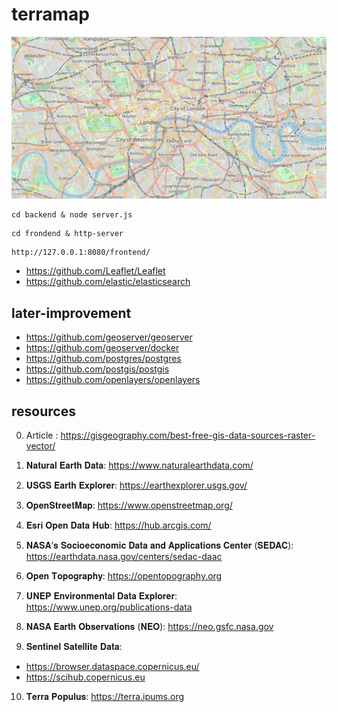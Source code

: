 # terramap

![plot](./images/image.png)



```SHELL
cd backend & node server.js
```
```SHELL
cd frondend & http-server
```
```SHELL
http://127.0.0.1:8080/frontend/
```

- https://github.com/Leaflet/Leaflet
- https://github.com/elastic/elasticsearch


## later-improvement
- https://github.com/geoserver/geoserver
- https://github.com/geoserver/docker
- https://github.com/postgres/postgres
- https://github.com/postgis/postgis
- https://github.com/openlayers/openlayers





## resources

0. Article :  https://gisgeography.com/best-free-gis-data-sources-raster-vector/

1. 𝐍𝐚𝐭𝐮𝐫𝐚𝐥 𝐄𝐚𝐫𝐭𝐡 𝐃𝐚𝐭𝐚: https://www.naturalearthdata.com/

2. 𝐔𝐒𝐆𝐒 𝐄𝐚𝐫𝐭𝐡 𝐄𝐱𝐩𝐥𝐨𝐫𝐞𝐫: https://earthexplorer.usgs.gov/

3. 𝐎𝐩𝐞𝐧𝐒𝐭𝐫𝐞𝐞𝐭𝐌𝐚𝐩: https://www.openstreetmap.org/

4. 𝐄𝐬𝐫𝐢 𝐎𝐩𝐞𝐧 𝐃𝐚𝐭𝐚 𝐇𝐮𝐛: https://hub.arcgis.com/

5. 𝐍𝐀𝐒𝐀’𝐬 𝐒𝐨𝐜𝐢𝐨𝐞𝐜𝐨𝐧𝐨𝐦𝐢𝐜 𝐃𝐚𝐭𝐚 𝐚𝐧𝐝 𝐀𝐩𝐩𝐥𝐢𝐜𝐚𝐭𝐢𝐨𝐧𝐬 𝐂𝐞𝐧𝐭𝐞𝐫 (𝐒𝐄𝐃𝐀𝐂): https://earthdata.nasa.gov/centers/sedac-daac

6. 𝐎𝐩𝐞𝐧 𝐓𝐨𝐩𝐨𝐠𝐫𝐚𝐩𝐡𝐲: https://opentopography.org

7. 𝐔𝐍𝐄𝐏 𝐄𝐧𝐯𝐢𝐫𝐨𝐧𝐦𝐞𝐧𝐭𝐚𝐥 𝐃𝐚𝐭𝐚 𝐄𝐱𝐩𝐥𝐨𝐫𝐞𝐫: https://www.unep.org/publications-data

8. 𝐍𝐀𝐒𝐀 𝐄𝐚𝐫𝐭𝐡 𝐎𝐛𝐬𝐞𝐫𝐯𝐚𝐭𝐢𝐨𝐧𝐬 (𝐍𝐄𝐎): https://neo.gsfc.nasa.gov

9. 𝐒𝐞𝐧𝐭𝐢𝐧𝐞𝐥 𝐒𝐚𝐭𝐞𝐥𝐥𝐢𝐭𝐞 𝐃𝐚𝐭𝐚: 
- https://browser.dataspace.copernicus.eu/
- https://scihub.copernicus.eu

10. 𝐓𝐞𝐫𝐫𝐚 𝐏𝐨𝐩𝐮𝐥𝐮𝐬: https://terra.ipums.org
